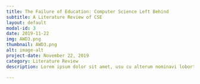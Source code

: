 ```yaml
---
title: The Failure of Education: Computer Science Left Behind
subtitle: A Literature Review of CSE
layout: default
modal-id: 3
date: 2019-11-22
img: AWD3.png
thumbnail: AWD3.png
alt: image-alt
project-date: November 22, 2019
category: Literature Review
description: Lorem ipsum dolor sit amet, usu cu alterum nominavi lobortis. At duo novum diceret. Tantas apeirian vix et, usu sanctus postulant inciderint ut, populo diceret necessitatibus in vim. Cu eum dicam feugiat noluisse.

---
```

